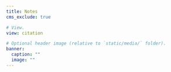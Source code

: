 ```yaml
---
title: Notes
cms_exclude: true

# View.
view: citation

# Optional header image (relative to `static/media/` folder).
banner:
  caption: ""
  image: ""
---
```

